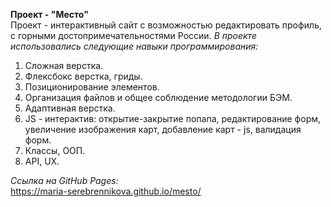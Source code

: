 **Проект - "Место"**  
Проект - интерактивный сайт с возможностью редактировать профиль, с горными достопримечательностями России. 
*В проекте использовались следующие навыки программирования:*  
1. Сложная верстка.  
2. Флексбокс верстка, гриды.  
3. Позиционирование элементов.  
4. Организация файлов и общее соблюдение методологии БЭМ.  
5. Адаптивная верстка.  
6. JS - интерактив: открытие-закрытие попапа, редактирование форм, увеличение изображения карт, добавление карт - js, валидация форм.  
7. Классы, ООП.  
8. API, UX.   


*Ссылка на GitHub Pages:*  
https://maria-serebrennikova.github.io/mesto/ 